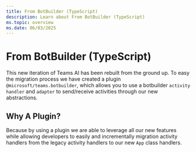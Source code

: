 ```yaml
---
title: From BotBuilder (TypeScript)
description: Learn about From BotBuilder (TypeScript)
ms.topic: overview
ms.date: 06/03/2025
---
```


# From BotBuilder (TypeScript)

This new iteration of Teams AI has been rebuilt from the ground up. To easy the migration process
we have created a plugin `@microsoft/teams.botbuilder`, which allows you to use a botbuilder `activity handler`
and `adapter` to send/receive activities through our new abstractions.

## Why A Plugin?

Because by using a plugin we are able to leverage all our new features while allowing developers to easily and incrementally
migration activity handlers from the legacy activity handlers to our new `App` class handlers.